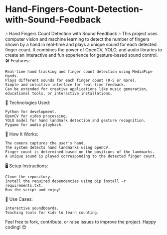 # Hand-Fingers-Count-Detection-with-Sound-Feedback
🎶 Hand Fingers Count Detection with Sound Feedback 🎶
This project uses computer vision and machine learning to detect the number of fingers shown by a hand in real-time and plays a unique sound for each detected finger count. It combines the power of OpenCV, YOLO, and audio libraries to create an interactive and fun experience for gesture-based sound control.
🛠️ Features:

    Real-time hand tracking and finger count detection using MediaPipe Hands.
    Plays different sounds for each finger count (0-5 or more).
    Simple and intuitive interface for real-time feedback.
    Can be extended for creative applications like music generation, educational tools, or interactive installations.

🧰 Technologies Used:

    Python for development.
    OpenCV for video processing.
    YOLO model for hand landmark detection and gesture recognition.
    Pygame for audio playback.

🚀 How It Works:

    The camera captures the user's hand.
    The system detects hand landmarks using openCV.
    Finger count is determined based on the positions of the landmarks.
    A unique sound is played corresponding to the detected finger count.

🖥️ Setup Instructions:

    Clone the repository.
    Install the required dependencies using pip install -r requirements.txt.
    Run the script and enjoy!

🌟 Use Cases:

    Interactive soundboards.
    Teaching tools for kids to learn counting.

Feel free to fork, contribute, or raise issues to improve the project. Happy coding! 😊
